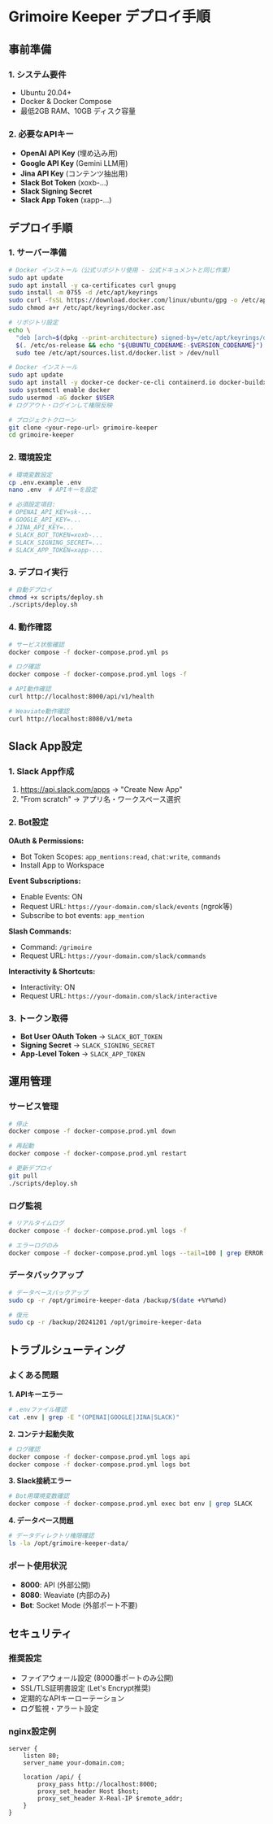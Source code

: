 # Grimoire Keeper デプロイ手順

## 事前準備

### 1. システム要件
- Ubuntu 20.04+ 
- Docker & Docker Compose
- 最低2GB RAM、10GB ディスク容量

### 2. 必要なAPIキー
- **OpenAI API Key** (埋め込み用)
- **Google API Key** (Gemini LLM用)  
- **Jina API Key** (コンテンツ抽出用)
- **Slack Bot Token** (xoxb-...)
- **Slack Signing Secret**
- **Slack App Token** (xapp-...)

## デプロイ手順

### 1. サーバー準備
```bash
# Docker インストール（公式リポジトリ使用 - 公式ドキュメントと同じ作業）
sudo apt update
sudo apt install -y ca-certificates curl gnupg
sudo install -m 0755 -d /etc/apt/keyrings
sudo curl -fsSL https://download.docker.com/linux/ubuntu/gpg -o /etc/apt/keyrings/docker.asc
sudo chmod a+r /etc/apt/keyrings/docker.asc

# リポジトリ設定
echo \
  "deb [arch=$(dpkg --print-architecture) signed-by=/etc/apt/keyrings/docker.asc] https://download.docker.com/linux/ubuntu \
  $(. /etc/os-release && echo "${UBUNTU_CODENAME:-$VERSION_CODENAME}") stable" | \
  sudo tee /etc/apt/sources.list.d/docker.list > /dev/null

# Docker インストール
sudo apt update
sudo apt install -y docker-ce docker-ce-cli containerd.io docker-buildx-plugin docker-compose-plugin
sudo systemctl enable docker
sudo usermod -aG docker $USER
# ログアウト・ログインして権限反映

# プロジェクトクローン
git clone <your-repo-url> grimoire-keeper
cd grimoire-keeper
```

### 2. 環境設定
```bash
# 環境変数設定
cp .env.example .env
nano .env  # APIキーを設定

# 必須設定項目:
# OPENAI_API_KEY=sk-...
# GOOGLE_API_KEY=...
# JINA_API_KEY=...
# SLACK_BOT_TOKEN=xoxb-...
# SLACK_SIGNING_SECRET=...
# SLACK_APP_TOKEN=xapp-...
```

### 3. デプロイ実行
```bash
# 自動デプロイ
chmod +x scripts/deploy.sh
./scripts/deploy.sh
```

### 4. 動作確認
```bash
# サービス状態確認
docker compose -f docker-compose.prod.yml ps

# ログ確認
docker compose -f docker-compose.prod.yml logs -f

# API動作確認
curl http://localhost:8000/api/v1/health

# Weaviate動作確認  
curl http://localhost:8080/v1/meta
```

## Slack App設定

### 1. Slack App作成
1. https://api.slack.com/apps → "Create New App"
2. "From scratch" → アプリ名・ワークスペース選択

### 2. Bot設定
**OAuth & Permissions:**
- Bot Token Scopes: `app_mentions:read`, `chat:write`, `commands`
- Install App to Workspace

**Event Subscriptions:**
- Enable Events: ON
- Request URL: `https://your-domain.com/slack/events` (ngrok等)
- Subscribe to bot events: `app_mention`

**Slash Commands:**
- Command: `/grimoire`
- Request URL: `https://your-domain.com/slack/commands`

**Interactivity & Shortcuts:**
- Interactivity: ON
- Request URL: `https://your-domain.com/slack/interactive`

### 3. トークン取得
- **Bot User OAuth Token** → `SLACK_BOT_TOKEN`
- **Signing Secret** → `SLACK_SIGNING_SECRET`  
- **App-Level Token** → `SLACK_APP_TOKEN`

## 運用管理

### サービス管理
```bash
# 停止
docker compose -f docker-compose.prod.yml down

# 再起動
docker compose -f docker-compose.prod.yml restart

# 更新デプロイ
git pull
./scripts/deploy.sh
```

### ログ監視
```bash
# リアルタイムログ
docker compose -f docker-compose.prod.yml logs -f

# エラーログのみ
docker compose -f docker-compose.prod.yml logs --tail=100 | grep ERROR
```

### データバックアップ
```bash
# データベースバックアップ
sudo cp -r /opt/grimoire-keeper-data /backup/$(date +%Y%m%d)

# 復元
sudo cp -r /backup/20241201 /opt/grimoire-keeper-data
```

## トラブルシューティング

### よくある問題

**1. APIキーエラー**
```bash
# .envファイル確認
cat .env | grep -E "(OPENAI|GOOGLE|JINA|SLACK)"
```

**2. コンテナ起動失敗**
```bash
# ログ確認
docker compose -f docker-compose.prod.yml logs api
docker compose -f docker-compose.prod.yml logs bot
```

**3. Slack接続エラー**
```bash
# Bot用環境変数確認
docker compose -f docker-compose.prod.yml exec bot env | grep SLACK
```

**4. データベース問題**
```bash
# データディレクトリ権限確認
ls -la /opt/grimoire-keeper-data/
```

### ポート使用状況
- **8000**: API (外部公開)
- **8080**: Weaviate (内部のみ)
- **Bot**: Socket Mode (外部ポート不要)

## セキュリティ

### 推奨設定
- ファイアウォール設定 (8000番ポートのみ公開)
- SSL/TLS証明書設定 (Let's Encrypt推奨)
- 定期的なAPIキーローテーション
- ログ監視・アラート設定

### nginx設定例
```nginx
server {
    listen 80;
    server_name your-domain.com;
    
    location /api/ {
        proxy_pass http://localhost:8000;
        proxy_set_header Host $host;
        proxy_set_header X-Real-IP $remote_addr;
    }
}
```